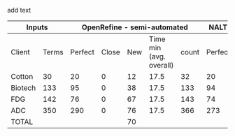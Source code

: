 add text

<table><thead><tr><th colspan="2">Inputs</th><th colspan="5">OpenRefine - semi-automated</th><th colspan="5">NALT Reconcile - fully automated</th></tr></thead><tbody><tr><td>Client</td><td>Terms</td><td>Perfect</td><td>Close</td><td>New</td><td>Time min<br>(avg. overall)</td><td>count</td><td>Perfect</td><td>Close</td><td>New</td><td>Time min<br> (ea)</td><td>count</td></tr><tr><td>Cotton</td><td>30</td><td>20</td><td>0</td><td>12</td><td>17.5</td><td>32</td><td>20</td><td>0</td><td>10</td><td>2</td><td>30</td></tr><tr><td>Biotech</td><td>133</td><td>95</td><td>0</td><td>38</td><td>17.5</td><td>133</td><td>94</td><td>18</td><td>21</td><td>10</td><td>133</td></tr><tr><td>FDG</td><td>142</td><td>76</td><td>0</td><td>67</td><td>17.5</td><td>143</td><td>74</td><td>10</td><td>58</td><td>8</td><td>142</td></tr><tr><td>ADC</td><td>350</td><td>290</td><td>0</td><td>76</td><td>17.5</td><td>366</td><td>273</td><td>31</td><td>46</td><td>29</td><td>350</td></tr><tr><td>TOTAL</td><td></td><td></td><td></td><td>70</td><td></td><td></td><td></td><td></td><td></td><td>79</td><td></td></tr></tbody></table>
